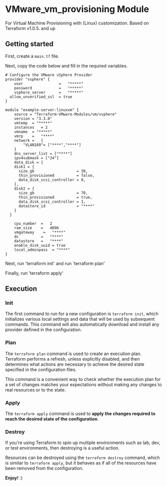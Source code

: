 # VMware_vm_provisioning Module

For Virtual Machine Provisioning with (Linux) customization. Based on Terraform v1.0.5. and up

## Getting started

First, create a `main.tf` file.

Next, copy the code below and fill in the required variables.

```hcl
# Configure the VMware vSphere Provider
provider "vsphere" {
    user                =   "*****"
    password            =   "*****"
    vsphere_server      =   "*****"
  allow_unverified_ssl  = true
}

module "example-server-linuxvm" {
    source = "Terraform-VMware-Modules/vm/vsphere"
    version = "3.3.0"
    vmtemp  = "*****"
    instances   = 2
    vmname  = "*****"
    vmrp    =   "****"
    network =   {
        "VLAN160"= ["****","****"]
    }
    dns_server_list = ["****"]
    ipv4submask = ["24"]
    data_disk = {
    disk1 = {
      size_gb                   = 30,
      thin_provisioned          = false,
      data_disk_scsi_controller = 0,
    },
    disk2 = {
      size_gb                   = 70,
      thin_provisioned          = true,
      data_disk_scsi_controller = 1,
      datastore_id              = "****"
    }
  }

    cpu_number  =   2
    ram_size    =   4096
    vmgateway    =   "****"
    dc          =   "****"
    datastore   =   "****"
    enable_disk_uuid = true
    local_adminpass  = "****"
}

```

Next, run 'terraform init' and run 'terraform plan'

Finally, run 'terraform apply'


## Execution

### Init

The first command to run for a new configuration is  `terraform init`, which initializes various local settings and data that will be used by subsequent commands. This command will also automatically download and install any provider defined in the configuration.

### Plan

The  `terraform plan`  command is used to create an execution plan. Terraform performs a refresh, unless explicitly disabled, and then determines what actions are necessary to achieve the desired state specified in the configuration files.

This command is a convenient way to check whether the execution plan for a set of changes matches your expectations without making any changes to real resources or to the state.

### Apply

The `terraform apply` command is used to **apply the changes required to reach the desired state of the configuration**.

### Destroy

If you're using Terraform to spin up multiple environments such as lab, dev, or test environments, then destroying is a useful action.

Resources can be destroyed using the `terraform destroy` command, which is similar to `terraform apply`, but it behaves as if all of the resources have been removed from the configuration.

**Enjoy!** :)
